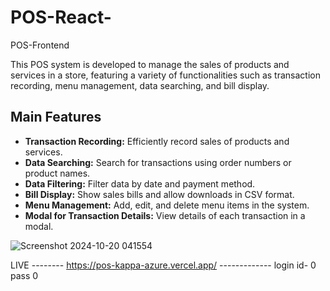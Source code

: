 # POS-React-
POS-Frontend

This POS system is developed to manage the sales of products and services in a store, featuring a variety of functionalities such as transaction recording, menu management, data searching, and bill display.

## Main Features
- **Transaction Recording:** Efficiently record sales of products and services.
- **Data Searching:** Search for transactions using order numbers or product names.
- **Data Filtering:** Filter data by date and payment method.
- **Bill Display:** Show sales bills and allow downloads in CSV format.
- **Menu Management:** Add, edit, and delete menu items in the system.
- **Modal for Transaction Details:** View details of each transaction in a modal.


![Screenshot 2024-10-20 041554](https://github.com/user-attachments/assets/f245a48a-7af5-4ec0-9d0d-304a5dcba81c)




LIVE  --------   https://pos-kappa-azure.vercel.app/    -------------
login id- 0  pass  0
